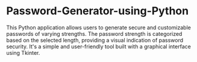 # Password-Generator-using-Python
This Python application allows users to generate secure and customizable passwords of varying strengths. The password strength is categorized based on the selected length, providing a visual indication of password security. It's a simple and user-friendly tool built with a graphical interface using Tkinter.
